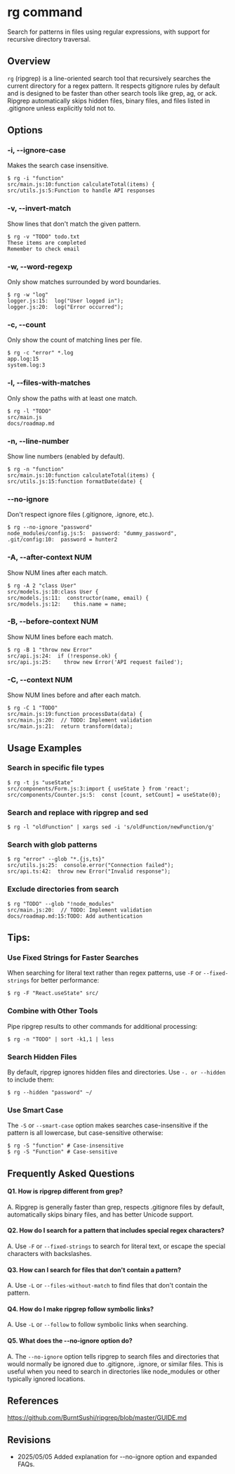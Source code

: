 # rg command

Search for patterns in files using regular expressions, with support for recursive directory traversal.

## Overview

`rg` (ripgrep) is a line-oriented search tool that recursively searches the current directory for a regex pattern. It respects gitignore rules by default and is designed to be faster than other search tools like grep, ag, or ack. Ripgrep automatically skips hidden files, binary files, and files listed in .gitignore unless explicitly told not to.

## Options

### **-i, --ignore-case**

Makes the search case insensitive.

```console
$ rg -i "function"
src/main.js:10:function calculateTotal(items) {
src/utils.js:5:Function to handle API responses
```

### **-v, --invert-match**

Show lines that don't match the given pattern.

```console
$ rg -v "TODO" todo.txt
These items are completed
Remember to check email
```

### **-w, --word-regexp**

Only show matches surrounded by word boundaries.

```console
$ rg -w "log"
logger.js:15:  log("User logged in");
logger.js:20:  log("Error occurred");
```

### **-c, --count**

Only show the count of matching lines per file.

```console
$ rg -c "error" *.log
app.log:15
system.log:3
```

### **-l, --files-with-matches**

Only show the paths with at least one match.

```console
$ rg -l "TODO"
src/main.js
docs/roadmap.md
```

### **-n, --line-number**

Show line numbers (enabled by default).

```console
$ rg -n "function"
src/main.js:10:function calculateTotal(items) {
src/utils.js:15:function formatDate(date) {
```

### **--no-ignore**

Don't respect ignore files (.gitignore, .ignore, etc.).

```console
$ rg --no-ignore "password"
node_modules/config.js:5:  password: "dummy_password",
.git/config:10:  password = hunter2
```

### **-A, --after-context NUM**

Show NUM lines after each match.

```console
$ rg -A 2 "class User"
src/models.js:10:class User {
src/models.js:11:  constructor(name, email) {
src/models.js:12:    this.name = name;
```

### **-B, --before-context NUM**

Show NUM lines before each match.

```console
$ rg -B 1 "throw new Error"
src/api.js:24:  if (!response.ok) {
src/api.js:25:    throw new Error('API request failed');
```

### **-C, --context NUM**

Show NUM lines before and after each match.

```console
$ rg -C 1 "TODO"
src/main.js:19:function processData(data) {
src/main.js:20:  // TODO: Implement validation
src/main.js:21:  return transform(data);
```

## Usage Examples

### Search in specific file types

```console
$ rg -t js "useState"
src/components/Form.js:3:import { useState } from 'react';
src/components/Counter.js:5:  const [count, setCount] = useState(0);
```

### Search and replace with ripgrep and sed

```console
$ rg -l "oldFunction" | xargs sed -i 's/oldFunction/newFunction/g'
```

### Search with glob patterns

```console
$ rg "error" --glob "*.{js,ts}"
src/utils.js:25:  console.error("Connection failed");
src/api.ts:42:  throw new Error("Invalid response");
```

### Exclude directories from search

```console
$ rg "TODO" --glob "!node_modules"
src/main.js:20:  // TODO: Implement validation
docs/roadmap.md:15:TODO: Add authentication
```

## Tips:

### Use Fixed Strings for Faster Searches

When searching for literal text rather than regex patterns, use `-F` or `--fixed-strings` for better performance:

```console
$ rg -F "React.useState" src/
```

### Combine with Other Tools

Pipe ripgrep results to other commands for additional processing:

```console
$ rg -n "TODO" | sort -k1,1 | less
```

### Search Hidden Files

By default, ripgrep ignores hidden files and directories. Use `-. or --hidden` to include them:

```console
$ rg --hidden "password" ~/
```

### Use Smart Case

The `-S` or `--smart-case` option makes searches case-insensitive if the pattern is all lowercase, but case-sensitive otherwise:

```console
$ rg -S "function" # Case-insensitive
$ rg -S "Function" # Case-sensitive
```

## Frequently Asked Questions

#### Q1. How is ripgrep different from grep?
A. Ripgrep is generally faster than grep, respects .gitignore files by default, automatically skips binary files, and has better Unicode support.

#### Q2. How do I search for a pattern that includes special regex characters?
A. Use `-F` or `--fixed-strings` to search for literal text, or escape the special characters with backslashes.

#### Q3. How can I search for files that don't contain a pattern?
A. Use `-L` or `--files-without-match` to find files that don't contain the pattern.

#### Q4. How do I make ripgrep follow symbolic links?
A. Use `-L` or `--follow` to follow symbolic links when searching.

#### Q5. What does the --no-ignore option do?
A. The `--no-ignore` option tells ripgrep to search files and directories that would normally be ignored due to .gitignore, .ignore, or similar files. This is useful when you need to search in directories like node_modules or other typically ignored locations.

## References

https://github.com/BurntSushi/ripgrep/blob/master/GUIDE.md

## Revisions

- 2025/05/05 Added explanation for --no-ignore option and expanded FAQs.
